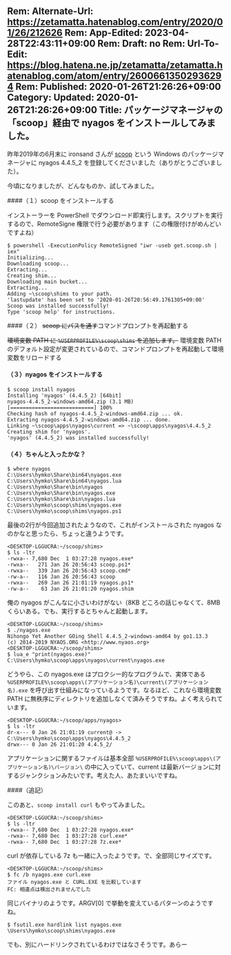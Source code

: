 Rem: Alternate-Url: https://zetamatta.hatenablog.com/entry/2020/01/26/212626
Rem: App-Edited: 2023-04-28T22:43:11+09:00
Rem: Draft: no
Rem: Url-To-Edit: https://blog.hatena.ne.jp/zetamatta/zetamatta.hatenablog.com/atom/entry/26006613502936294
Rem: Published: 2020-01-26T21:26:26+09:00
Category:
Updated: 2020-01-26T21:26:26+09:00
Title: パッケージマネージャの「scoop」経由で nyagos をインストールしてみました。
---
昨年2019年の6月末に ironsand さんが [scoop](https://scoop.sh/) という Windows のパッケージマネージャに nyagos 4.4.5_2 を登録してくださいました（ありがとうございました）。

今頃になりましたが、どんなものか、試してみました。

####（１）scoop をインストールする

インストーラーを PowerShell でダウンロード即実行します。スクリプトを実行するので、RemoteSigne 権限で行う必要があります（この権限付けがめんどいですよね）

```
$ powershell -ExecutionPolicy RemoteSigned "iwr -useb get.scoop.sh | iex"
Initializing...
Downloading scoop...
Extracting...
Creating shim...
Downloading main bucket...
Extracting...
Adding ~\scoop\shims to your path.
'lastupdate' has been set to '2020-01-26T20:56:49.1761305+09:00'
Scoop was installed successfully!
Type 'scoop help' for instructions.
```

####（２） <del>scoop にパスを通す</del>コマンドプロンプトを再起動する

<del>環境変数 PATH に `%USERPROFILE%\scoop\shims` を追加します。</del>
環境変数 PATH のデフォルト設定が変更されているので、コマンドプロンプトを再起動して環境変数をリロードする


#### （３）nyagos をインストールする

```
$ scoop install nyagos
Installing 'nyagos' (4.4.5_2) [64bit]
nyagos-4.4.5_2-windows-amd64.zip (3.1 MB) [===========================] 100%
Checking hash of nyagos-4.4.5_2-windows-amd64.zip ... ok.
Extracting nyagos-4.4.5_2-windows-amd64.zip ... done.
Linking ~\scoop\apps\nyagos\current => ~\scoop\apps\nyagos\4.4.5_2
Creating shim for 'nyagos'.
'nyagos' (4.4.5_2) was installed successfully!
```

#### （４）ちゃんと入ったかな？

```
$ where nyagos
C:\Users\hymko\Share\bin64\nyagos.exe
C:\Users\hymko\Share\bin64\nyagos.lua
C:\Users\hymko\Share\bin\nyagos
C:\Users\hymko\Share\bin\nyagos.exe
C:\Users\hymko\Share\bin\nyagos.lua
C:\Users\hymko\scoop\shims\nyagos.exe
C:\Users\hymko\scoop\shims\nyagos.ps1
```

最後の2行が今回追加されたようなので、これがインストールされた nyagos なのかなと思ったら、ちょっと違うようです。

```
<DESKTOP-LGGUCRA:~/scoop/shims>
$ ls -ltr
-rwxa-- 7,680 Dec  1 03:27:28 nyagos.exe*
-rwxa--   271 Jan 26 20:56:43 scoop.ps1*
-rwxa--   339 Jan 26 20:56:43 scoop.cmd*
-rw-a--   116 Jan 26 20:56:43 scoop
-rwxa--   269 Jan 26 21:01:19 nyagos.ps1*
-rw-a--    63 Jan 26 21:01:20 nyagos.shim
```

俺の nyagos がこんなに小さいわけがない（8KB どころの話じゃなくて、8MBくらいある。でも、実行するとちゃんと起動します。

```
<DESKTOP-LGGUCRA:~/scoop/shims>
$ ./nyagos.exe
Nihongo Yet Another GOing Shell 4.4.5_2-windows-amd64 by go1.13.3
(c) 2014-2019 NYAOS.ORG <http://www.nyaos.org>
<DESKTOP-LGGUCRA:~/scoop/shims>
$ lua_e "print(nyagos.exe)"
C:\Users\hymko\scoop\apps\nyagos\current\nyagos.exe
```

どうやら、この nyagos.exe はプロクシー的なプログラムで、実体である
　`%USERPROFILE%\scoop\apps\(アプリケーション名)\current\(アプリケーション名).exe` を呼び出す仕組みになっているようです。なるほど、これなら環境変数 PATH に無秩序にディレクトリを追加しなくて済みそうですね。よく考えられています。

```
<DESKTOP-LGGUCRA:~/scoop/apps/nyagos>
$ ls -ltr
dr-x--- 0 Jan 26 21:01:19 current@ -> C:\Users\hymko\scoop\apps\nyagos\4.4.5_2
drwx--- 0 Jan 26 21:01:20 4.4.5_2/
```

アプリケーションに関するファイルは基本全部 `%USERPROFILE%\scoop\apps\(アプリケーション名)\バージョン\` の中に入っていて、current は最新バージョンに対するジャンクションみたいです。考えた人、あたまいいですね。

####（追記）

このあと、`scoop install curl` もやってみました。

```
<DESKTOP-LGGUCRA:~/scoop/shims>
$ ls -ltr
-rwxa-- 7,680 Dec  1 03:27:28 nyagos.exe*
-rwxa-- 7,680 Dec  1 03:27:28 curl.exe*
-rwxa-- 7,680 Dec  1 03:27:28 7z.exe*
```

curl が依存している 7z も一緒に入ったようです。で、全部同じサイズです。

```
<DESKTOP-LGGUCRA:~/scoop/shims>
$ fc /b nyagos.exe curl.exe
ファイル nyagos.exe と CURL.EXE を比較しています
FC: 相違点は検出されませんでした
```

同じバイナリのようです。ARGV[0] で挙動を変えているパターンのようですね。

```
$ fsutil.exe hardlink list nyagos.exe
\Users\hymko\scoop\shims\nyagos.exe
```

でも、別にハードリンクされているわけではなさそうです。あらー